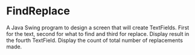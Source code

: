 # FindReplace
A Java Swing program to design a screen that will create TextFields. 
First for the text, second for what to find and third for replace. Display result in the fourth TextField. 
Display the count of total number of replacements made.
